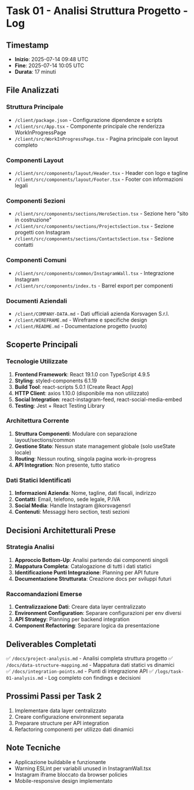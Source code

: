 # Task 01 - Analisi Struttura Progetto - Log

## Timestamp
- **Inizio**: 2025-07-14 09:48 UTC
- **Fine**: 2025-07-14 10:05 UTC
- **Durata**: 17 minuti

## File Analizzati

### Struttura Principale
- `/client/package.json` - Configurazione dipendenze e scripts
- `/client/src/App.tsx` - Componente principale che renderizza WorkInProgressPage
- `/client/src/WorkInProgressPage.tsx` - Pagina principale con layout completo

### Componenti Layout
- `/client/src/components/layout/Header.tsx` - Header con logo e tagline
- `/client/src/components/layout/Footer.tsx` - Footer con informazioni legali

### Componenti Sezioni
- `/client/src/components/sections/HeroSection.tsx` - Sezione hero "sito in costruzione"
- `/client/src/components/sections/ProjectsSection.tsx` - Sezione progetti con Instagram
- `/client/src/components/sections/ContactsSection.tsx` - Sezione contatti

### Componenti Comuni
- `/client/src/components/common/InstagramWall.tsx` - Integrazione Instagram
- `/client/src/components/index.ts` - Barrel export per componenti

### Documenti Aziendali
- `/client/COMPANY-DATA.md` - Dati ufficiali azienda Korsvagen S.r.l.
- `/client/WIREFRAME.md` - Wireframe e specifiche design
- `/client/README.md` - Documentazione progetto (vuoto)

## Scoperte Principali

### Tecnologie Utilizzate
1. **Frontend Framework**: React 19.1.0 con TypeScript 4.9.5
2. **Styling**: styled-components 6.1.19
3. **Build Tool**: react-scripts 5.0.1 (Create React App)
4. **HTTP Client**: axios 1.10.0 (disponibile ma non utilizzato)
5. **Social Integration**: react-instagram-feed, react-social-media-embed
6. **Testing**: Jest + React Testing Library

### Architettura Corrente
1. **Struttura Componenti**: Modulare con separazione layout/sections/common
2. **Gestione Stato**: Nessun state management globale (solo useState locale)
3. **Routing**: Nessun routing, singola pagina work-in-progress
4. **API Integration**: Non presente, tutto statico

### Dati Statici Identificati
1. **Informazioni Azienda**: Nome, tagline, dati fiscali, indirizzo
2. **Contatti**: Email, telefono, sede legale, P.IVA
3. **Social Media**: Handle Instagram @korsvagensrl
4. **Contenuti**: Messaggi hero section, testi sezioni

## Decisioni Architetturali Prese

### Strategia Analisi
1. **Approccio Bottom-Up**: Analisi partendo dai componenti singoli
2. **Mappatura Completa**: Catalogazione di tutti i dati statici
3. **Identificazione Punti Integrazione**: Planning per API future
4. **Documentazione Strutturata**: Creazione docs per sviluppi futuri

### Raccomandazioni Emerse
1. **Centralizzazione Dati**: Creare data layer centralizzato
2. **Environment Configuration**: Separare configurazioni per env diversi
3. **API Strategy**: Planning per backend integration
4. **Component Refactoring**: Separare logica da presentazione

## Deliverables Completati
✅ `/docs/project-analysis.md` - Analisi completa struttura progetto
✅ `/docs/data-structure-mapping.md` - Mappatura dati statici vs dinamici  
✅ `/docs/integration-points.md` - Punti di integrazione API
✅ `/logs/task-01-analysis.md` - Log completo con findings e decisioni

## Prossimi Passi per Task 2
1. Implementare data layer centralizzato
2. Creare configurazione environment separata
3. Preparare structure per API integration
4. Refactoring componenti per utilizzo dati dinamici

## Note Tecniche
- Applicazione buildabile e funzionante
- Warning ESLint per variabili unused in InstagramWall.tsx
- Instagram iframe bloccato da browser policies
- Mobile-responsive design implementato